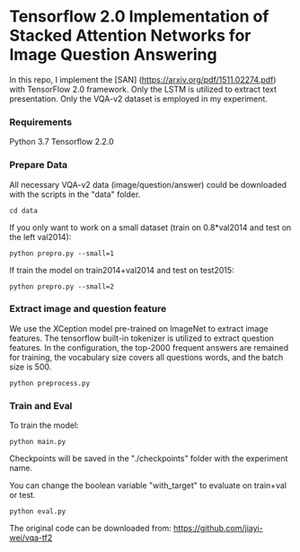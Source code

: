 # Tensorflow 2.0 Implementation of Stacked Attention Networks for Image Question Answering

In this repo, I implement the [SAN] (https://arxiv.org/pdf/1511.02274.pdf) with TensorFlow 2.0 framework. Only the LSTM is utilized to extract text presentation. Only the VQA-v2 dataset is employed in my experiment.

### Requirements
Python 3.7
Tensorflow 2.2.0

### Prepare Data
All necessary VQA-v2 data (image/question/answer) could be downloaded with the scripts in the "data" folder.
```
cd data
```
If you only want to work on a small dataset (train on 0.8*val2014 and test on the left val2014):
```
python prepro.py --small=1
```
If train the model on train2014+val2014 and test on test2015:
```
python prepro.py --small=2
```

### Extract image and question feature
We use the XCeption model pre-trained on ImageNet to extract image features. The tensorflow built-in tokenizer is utilized to extract question features.
In the configuration, the top-2000 frequent answers are remained for training, the vocabulary size covers all questions words, and the batch size is 500. 
```
python preprocess.py
```

### Train and Eval
To train the model:
```
python main.py
```
Checkpoints will be saved in the "./checkpoints" folder with the experiment name.

You can change the boolean variable "with_target" to evaluate on train+val or test.
```
python eval.py
```

The original code can be downloaded from:    https://github.com/jiayi-wei/vqa-tf2